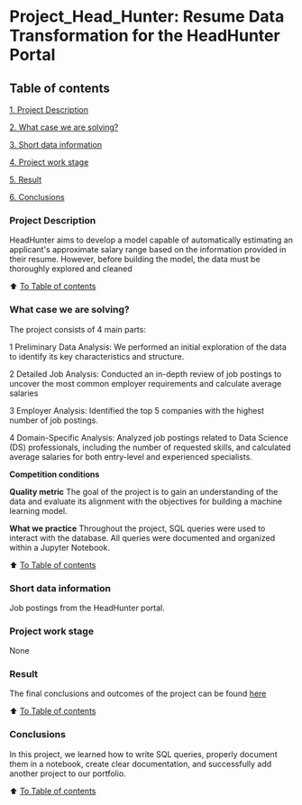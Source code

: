 # Project_Head_Hunter: Resume Data Transformation for the HeadHunter Portal

## Table of contents
[1. Project Description](https://github.com/Evgi23/Project_3_HH/tree/main/Folder_1#project-description)

[2. What case we are solving?](https://github.com/Evgi23/Project_3_HH/tree/main/Folder_1#what-case-we-are-solving)

[3. Short data information](__)

[4. Project work stage](__)

[5. Result](https://github.com/Evgi23/Project_3_HH/blob/main/Folder_1/Project_2_eng.ipynb)

[6. Conclusions](https://github.com/Evgi23/Project_3_HH/tree/main/Folder_1#conclusions)

### Project Description
HeadHunter aims to develop a model capable of automatically estimating an applicant's approximate salary range based on the information provided in their resume. However, before building the model, the data must be thoroughly explored and cleaned

:arrow_up: [To Table of contents](https://github.com/Evgi23/Project_3_HH/tree/main/Folder_1#table-of-contents)

### What case we are solving?
The project consists of 4 main parts:

1 Preliminary Data Analysis: We performed an initial exploration of the data to identify its key characteristics and structure.

2 Detailed Job Analysis: Conducted an in-depth review of job postings to uncover the most common employer requirements and calculate average salaries

3 Employer Analysis: Identified the top 5 companies with the highest number of job postings.

4 Domain-Specific Analysis: Analyzed job postings related to Data Science (DS) professionals, including the number of requested skills, and calculated average salaries for both entry-level and experienced specialists.



**Competition conditions**


**Quality metric**
The goal of the project is to gain an understanding of the data and evaluate its alignment with the objectives for building a machine learning model.

**What we practice**
Throughout the project, SQL queries were used to interact with the database. All queries were documented and organized within a Jupyter Notebook.


:arrow_up: [To Table of contents](https://github.com/Evgi23/Project_3_HH/tree/main/Folder_1#table-of-contents)

### Short data information
Job postings from the HeadHunter portal.

### Project work stage
None

### Result
The final conclusions and outcomes of the project can be found [here](https://github.com/Evgi23/Project_3_HH/blob/main/Folder_1/Project_2_eng.ipynb)


:arrow_up: [To Table of contents](https://github.com/Evgi23/Project_3_HH/tree/main/Folder_1#table-of-contents)

### Conclusions
In this project, we learned how to write SQL queries, properly document them in a notebook, create clear documentation, and successfully add another project to our portfolio.

:arrow_up: [To Table of contents](https://github.com/Evgi23/Project_3_HH/tree/main/Folder_1#table-of-contents)
